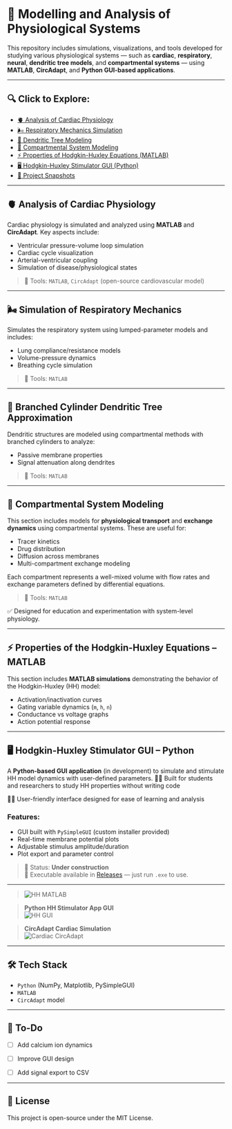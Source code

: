# 🧠 Modelling and Analysis of Physiological Systems

This repository includes simulations, visualizations, and tools developed for studying various physiological systems — such as **cardiac**, **respiratory**, **neural**, **dendritic tree models**, and **compartmental systems** — using **MATLAB**, **CircAdapt**, and **Python GUI-based applications**.

---

## 🔍 Click to Explore:

- [🫀 Analysis of Cardiac Physiology](#-analysis-of-cardiac-physiology)
- [🌬️ Respiratory Mechanics Simulation](#-simulation-of-respiratory-mechanics)
- [🌳 Dendritic Tree Modeling](#-branched-cylinder-dendritic-tree-approximation)
- [🔁 Compartmental System Modeling](#-compartmental-system-modeling)
- [⚡ Properties of Hodgkin-Huxley Equations (MATLAB)](#-properties-of-the-hodgkin-huxley-equations---matlab)
- [🖥️ Hodgkin-Huxley Stimulator GUI (Python)](#-hodgkin-huxley-stimulator-gui-python)
- [📸 Project Snapshots](#-project-snapshots)

---

## 🫀 Analysis of Cardiac Physiology

Cardiac physiology is simulated and analyzed using **MATLAB** and **CircAdapt**. Key aspects include:

- Ventricular pressure-volume loop simulation
- Cardiac cycle visualization
- Arterial-ventricular coupling
- Simulation of disease/physiological states

> 🔧 Tools: `MATLAB`, `CircAdapt` (open-source cardiovascular model)

---

## 🌬️ Simulation of Respiratory Mechanics

Simulates the respiratory system using lumped-parameter models and includes:

- Lung compliance/resistance models
- Volume-pressure dynamics
- Breathing cycle simulation

> 🔧 Tools: `MATLAB`

---

## 🌳 Branched Cylinder Dendritic Tree Approximation

Dendritic structures are modeled using compartmental methods with branched cylinders to analyze:

- Passive membrane properties
- Signal attenuation along dendrites

> 🔧 Tools: `MATLAB`

---

## 🔁 Compartmental System Modeling

This section includes models for **physiological transport** and **exchange dynamics** using compartmental systems. These are useful for:

- Tracer kinetics
- Drug distribution
- Diffusion across membranes
- Multi-compartment exchange modeling

Each compartment represents a well-mixed volume with flow rates and exchange parameters defined by differential equations.
 
> 🔧 Tools: `MATLAB`

✅ Designed for education and experimentation with system-level physiology.

---

## ⚡ Properties of the Hodgkin-Huxley Equations – MATLAB

This section includes **MATLAB simulations** demonstrating the behavior of the Hodgkin-Huxley (HH) model:

- Activation/inactivation curves
- Gating variable dynamics (`m`, `h`, `n`)
- Conductance vs voltage graphs
- Action potential response


---

## 🖥️ Hodgkin-Huxley Stimulator GUI – Python

A **Python-based GUI application** (in development) to simulate and stimulate HH model dynamics with user-defined parameters.
👩‍🎓 Built for students and researchers to study HH properties without writing code

🧑‍🏫 User-friendly interface designed for ease of learning and analysis

### Features:
- GUI built with `PySimpleGUI` (custom installer provided)
- Real-time membrane potential plots
- Adjustable stimulus amplitude/duration
- Plot export and parameter control


> 🧪 Status: **Under construction**  
> 🧾 Executable available in [Releases](../../releases) — just run `.exe` to use.

---


> ![HH MATLAB](images/hh_matlab_example.png)

> **Python HH Stimulator App GUI**  
> ![HH GUI](images/hh_gui_example.png)

> **CircAdapt Cardiac Simulation**  
> ![Cardiac CircAdapt](images/circadapt_example.png)



---

## 🛠️ Tech Stack

- `Python` (NumPy, Matplotlib, PySimpleGUI)
- `MATLAB`
- `CircAdapt` model

---

## 🚧 To-Do

- [ ] Add calcium ion dynamics
- [ ] Improve GUI design
- [ ] Add signal export to CSV



---

## 📜 License

This project is open-source under the MIT License.
